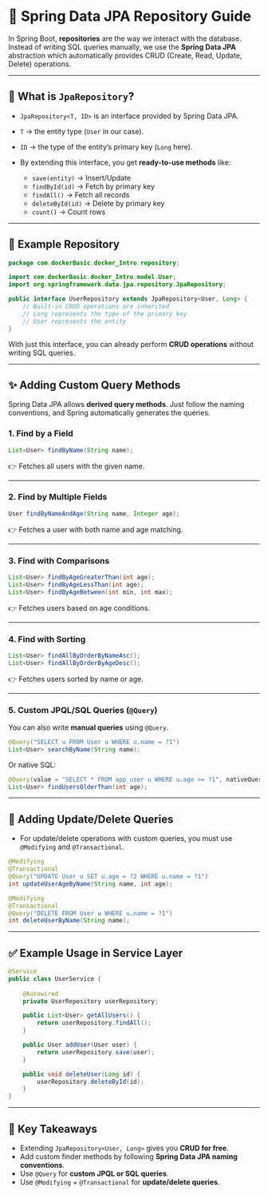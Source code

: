 # 📘 Spring Data JPA Repository Guide

In Spring Boot, **repositories** are the way we interact with the database.
Instead of writing SQL queries manually, we use the **Spring Data JPA** abstraction which automatically provides CRUD (Create, Read, Update, Delete) operations.

---

## 🚀 What is `JpaRepository`?

* `JpaRepository<T, ID>` is an interface provided by Spring Data JPA.
* `T` → the entity type (`User` in our case).
* `ID` → the type of the entity’s primary key (`Long` here).
* By extending this interface, you get **ready-to-use methods** like:

  * `save(entity)` → Insert/Update
  * `findById(id)` → Fetch by primary key
  * `findAll()` → Fetch all records
  * `deleteById(id)` → Delete by primary key
  * `count()` → Count rows

---

## 📝 Example Repository

```java
package com.dockerBasic.docker_Intro.repository;

import com.dockerBasic.docker_Intro.model.User;
import org.springframework.data.jpa.repository.JpaRepository;

public interface UserRepository extends JpaRepository<User, Long> {
    // Built-in CRUD operations are inherited
    // Long represents the type of the primary key
    // User represents the entity
}
```

With just this interface, you can already perform **CRUD operations** without writing SQL queries.

---

## ✨ Adding Custom Query Methods

Spring Data JPA allows **derived query methods**.
Just follow the naming conventions, and Spring automatically generates the queries.

### 1. Find by a Field

```java
List<User> findByName(String name);
```

👉 Fetches all users with the given name.

---

### 2. Find by Multiple Fields

```java
User findByNameAndAge(String name, Integer age);
```

👉 Fetches a user with both name and age matching.

---

### 3. Find with Comparisons

```java
List<User> findByAgeGreaterThan(int age);
List<User> findByAgeLessThan(int age);
List<User> findByAgeBetween(int min, int max);
```

👉 Fetches users based on age conditions.

---

### 4. Find with Sorting

```java
List<User> findAllByOrderByNameAsc();
List<User> findAllByOrderByAgeDesc();
```

👉 Fetches users sorted by name or age.

---

### 5. Custom JPQL/SQL Queries (`@Query`)

You can also write **manual queries** using `@Query`.

```java
@Query("SELECT u FROM User u WHERE u.name = ?1")
List<User> searchByName(String name);
```

Or native SQL:

```java
@Query(value = "SELECT * FROM app_user u WHERE u.age >= ?1", nativeQuery = true)
List<User> findUsersOlderThan(int age);
```

---

## 🔧 Adding Update/Delete Queries

* For update/delete operations with custom queries, you must use `@Modifying` and `@Transactional`.

```java
@Modifying
@Transactional
@Query("UPDATE User u SET u.age = ?2 WHERE u.name = ?1")
int updateUserAgeByName(String name, int age);

@Modifying
@Transactional
@Query("DELETE FROM User u WHERE u.name = ?1")
int deleteUserByName(String name);
```

---

## ✅ Example Usage in Service Layer

```java
@Service
public class UserService {
    
    @Autowired
    private UserRepository userRepository;

    public List<User> getAllUsers() {
        return userRepository.findAll();
    }

    public User addUser(User user) {
        return userRepository.save(user);
    }

    public void deleteUser(Long id) {
        userRepository.deleteById(id);
    }
}
```

---

## 🎯 Key Takeaways

* Extending `JpaRepository<User, Long>` gives you **CRUD for free**.
* Add custom finder methods by following **Spring Data JPA naming conventions**.
* Use `@Query` for **custom JPQL or SQL queries**.
* Use `@Modifying` + `@Transactional` for **update/delete queries**.


